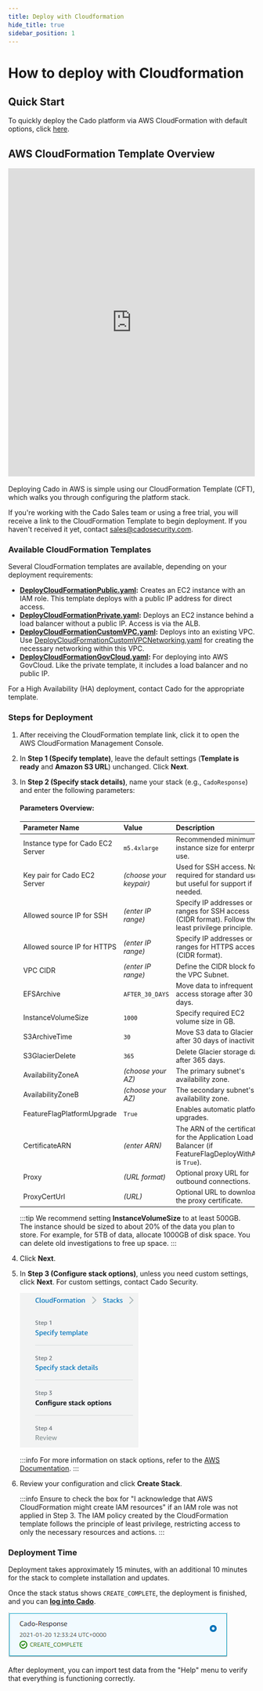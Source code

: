```yaml
---
title: Deploy with Cloudformation
hide_title: true
sidebar_position: 1
---
```


# How to deploy with Cloudformation

## Quick Start

To quickly deploy the Cado platform via AWS CloudFormation with default options, click [here](https://us-east-1.console.aws.amazon.com/cloudformation/home?region=us-east-1#/stacks/create/review?templateURL=https://cado-public.s3.amazonaws.com/cloudformation_v2/DeployCloudFormationPublic.yaml).

## AWS CloudFormation Template Overview

<iframe width="100%" height="628" src="https://www.youtube.com/embed/aMQOitmPLeE" title="Deploying with Cloudformation" frameborder="0" allowfullscreen></iframe>

Deploying Cado in AWS is simple using our CloudFormation Template (CFT), which walks you through configuring the platform stack. 

If you're working with the Cado Sales team or using a free trial, you will receive a link to the CloudFormation Template to begin deployment. If you haven't received it yet, contact sales@cadosecurity.com.

### Available CloudFormation Templates

Several CloudFormation templates are available, depending on your deployment requirements:

- **[DeployCloudFormationPublic.yaml](https://cado-public.s3.amazonaws.com/cloudformation_v2/DeployCloudFormationPublic.yaml):** Creates an EC2 instance with an IAM role. This template deploys with a public IP address for direct access.
- **[DeployCloudFormationPrivate.yaml](https://cado-public.s3.amazonaws.com/cloudformation_v2/DeployCloudFormationPrivate.yaml):** Deploys an EC2 instance behind a load balancer without a public IP. Access is via the ALB.
- **[DeployCloudFormationCustomVPC.yaml](https://cado-public.s3.amazonaws.com/cloudformation_v2/DeployCloudFormationCustomVPC.yaml):** Deploys into an existing VPC. Use [DeployCloudFormationCustomVPCNetworking.yaml](https://cado-public.s3.amazonaws.com/cloudformation_v2/DeployCloudFormationCustomVPCNetworking.yaml) for creating the necessary networking within this VPC.
- **[DeployCloudFormationGovCloud.yaml](https://cado-public.s3.amazonaws.com/cloudformation_v2/DeployCloudFormationGovCloud.yaml):** For deploying into AWS GovCloud. Like the private template, it includes a load balancer and no public IP.

For a High Availability (HA) deployment, contact Cado for the appropriate template.

### Steps for Deployment

1. After receiving the CloudFormation template link, click it to open the AWS CloudFormation Management Console.

2. In **Step 1 (Specify template)**, leave the default settings (**Template is ready** and **Amazon S3 URL**) unchanged. Click **Next**.

3. In **Step 2 (Specify stack details)**, name your stack (e.g., `CadoResponse`) and enter the following parameters:

    #### Parameters Overview:

    | Parameter Name | Value | Description |
    | -------------- | ----- | ----------- |
    | Instance type for Cado EC2 Server | `m5.4xlarge` | Recommended minimum instance size for enterprise use. |
    | Key pair for Cado EC2 Server | *(choose your keypair)* | Used for SSH access. Not required for standard use, but useful for support if needed. |
    | Allowed source IP for SSH | *(enter IP range)* | Specify IP addresses or ranges for SSH access (CIDR format). Follow the least privilege principle. |
    | Allowed source IP for HTTPS | *(enter IP range)* | Specify IP addresses or ranges for HTTPS access (CIDR format). |
    | VPC CIDR | *(enter IP range)* | Define the CIDR block for the VPC Subnet. |
    | EFSArchive | `AFTER_30_DAYS` | Move data to infrequent access storage after 30 days. |
    | InstanceVolumeSize | `1000` | Specify required EC2 volume size in GB. |
    | S3ArchiveTime | `30` | Move S3 data to Glacier after 30 days of inactivity. |
    | S3GlacierDelete | `365` | Delete Glacier storage data after 365 days. |
    | AvailabilityZoneA | *(choose your AZ)* | The primary subnet's availability zone. |
    | AvailabilityZoneB | *(choose your AZ)* | The secondary subnet's availability zone. |
    | FeatureFlagPlatformUpgrade | `True` | Enables automatic platform upgrades. |
    | CertificateARN | *(enter ARN)* | The ARN of the certificate for the Application Load Balancer (if FeatureFlagDeployWithALB is `True`). |
    | Proxy | *(URL format)* | Optional proxy URL for outbound connections. |
    | ProxyCertUrl | *(URL)* | Optional URL to download the proxy certificate. |

    :::tip
    We recommend setting **InstanceVolumeSize** to at least 500GB. The instance should be sized to about 20% of the data you plan to store. For example, for 5TB of data, allocate 1000GB of disk space. You can delete old investigations to free up space.
    :::

4. Click **Next**.

5. In **Step 3 (Configure stack options)**, unless you need custom settings, click **Next**. For custom settings, contact Cado Security.

    ![Step 3](/img/cft-step3.png)

    :::info
    For more information on stack options, refer to the [AWS Documentation](https://docs.aws.amazon.com/AWSCloudFormation/latest/UserGuide/cfn-console-add-tags.html).
    :::

6. Review your configuration and click **Create Stack**.

    :::info
    Ensure to check the box for "I acknowledge that AWS CloudFormation might create IAM resources" if an IAM role was not applied in Step 3. The IAM policy created by the CloudFormation template follows the principle of least privilege, restricting access to only the necessary resources and actions.
    :::

### Deployment Time

Deployment takes approximately 15 minutes, with an additional 10 minutes for the stack to complete installation and updates.

Once the stack status shows `CREATE_COMPLETE`, the deployment is finished, and you can **[log into Cado](/cado/deploy/logging-in)**.

![Creation Complete](/img/create-complete.png)

After deployment, you can import test data from the "Help" menu to verify that everything is functioning correctly.
